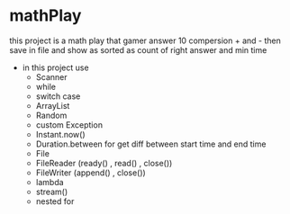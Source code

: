 # mathPlay
this project is a math play that gamer answer 10 compersion + and - 
then save in file and show as sorted as count of right answer and min time
* in this project use
  * Scanner 
  * while
  * switch case
  * ArrayList
  * Random
  * custom Exception
  * Instant.now()
  * Duration.between for get diff between start time and end time 
  * File
  * FileReader (ready() , read() , close())
  * FileWriter (append() , close())
  * lambda 
  * stream()
  * nested for
